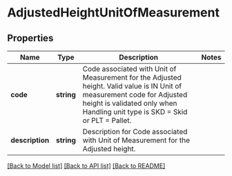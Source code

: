# AdjustedHeightUnitOfMeasurement

## Properties
Name | Type | Description | Notes
------------ | ------------- | ------------- | -------------
**code** | **string** | Code associated with Unit of Measurement for the Adjusted height. Valid value is IN  Unit of measurement code for Adjusted height is validated only when Handling unit type is SKD &#x3D; Skid or PLT &#x3D; Pallet. | 
**description** | **string** | Description for Code associated with Unit of Measurement for the Adjusted height. | 

[[Back to Model list]](../../README.md#documentation-for-models) [[Back to API list]](../../README.md#documentation-for-api-endpoints) [[Back to README]](../../README.md)

